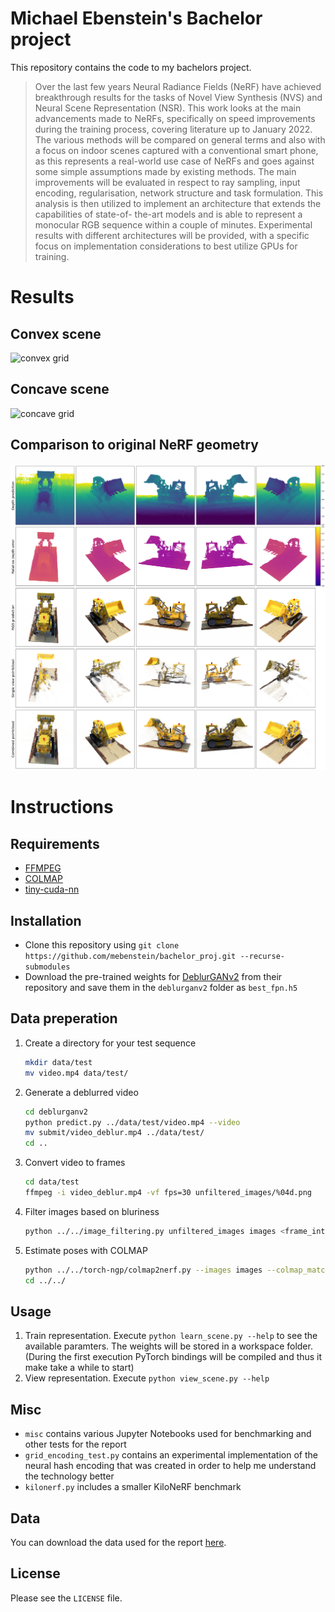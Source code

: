 # Michael Ebenstein's Bachelor project 
This repository contains the code to my bachelors project.

> Over the last few years Neural Radiance Fields (NeRF) have achieved breakthrough results for
the tasks of Novel View Synthesis (NVS) and Neural Scene Representation (NSR). This work
looks at the main advancements made to NeRFs, specifically on speed improvements during
the training process, covering literature up to January 2022. The various methods will be
compared on general terms and also with a focus on indoor scenes captured with a conventional
smart phone, as this represents a real-world use case of NeRFs and goes against some simple
assumptions made by existing methods. The main improvements will be evaluated in respect
to ray sampling, input encoding, regularisation, network structure and task formulation. This
analysis is then utilized to implement an architecture that extends the capabilities of state-of-
the-art models and is able to represent a monocular RGB sequence within a couple of minutes.
Experimental results with different architectures will be provided, with a specific focus on
implementation considerations to best utilize GPUs for training.

# Results

## Convex scene
![convex grid](figs/grid_convex.png)

## Concave scene
![concave grid](figs/grid_concave.png)

## Comparison to original NeRF geometry
![nerf grid](figs/grid.png)

# Instructions
## Requirements
+ [FFMPEG](https://www.ffmpeg.org/download.html)
+ [COLMAP](https://colmap.github.io/install.html)
+ [tiny-cuda-nn](https://github.com/NVlabs/tiny-cuda-nn.git)

## Installation

+ Clone this repository using `git clone https://github.com/mebenstein/bachelor_proj.git --recurse-submodules`
+ Download the pre-trained weights for [DeblurGANv2](https://github.com/VITA-Group/DeblurGANv2) from their repository and save them in the `deblurganv2` folder as `best_fpn.h5`

## Data preperation

1. Create a directory for your test sequence
    ```bash
    mkdir data/test
    mv video.mp4 data/test/
    ```
2. Generate a deblurred video
    ```bash
    cd deblurganv2
    python predict.py ../data/test/video.mp4 --video
    mv submit/video_deblur.mp4 ../data/test/
    cd ..
    ```
3. Convert video to frames
    ```bash
    cd data/test
    ffmpeg -i video_deblur.mp4 -vf fps=30 unfiltered_images/%04d.png
    ```
4. Filter images based on bluriness
    ```bash
    python ../../image_filtering.py unfiltered_images images <frame_interval:int>
    ```
5. Estimate poses with COLMAP
    ```bash
    python ../../torch-ngp/colmap2nerf.py --images images --colmap_matcher exhaustive --run_colmap
    cd ../../
    ```

## Usage
1. Train representation. Execute `python learn_scene.py --help` to see the available paramters. The weights will be stored in a workspace folder. (During the first execution PyTorch bindings will be compiled and thus it make take a while to start)
2. View representation. Execute `python view_scene.py --help`

## Misc
+ `misc` contains various Jupyter Notebooks used for benchmarking and other tests for the report
+ `grid_encoding_test.py` contains an experimental implementation of the neural hash encoding that was created in order to help me understand the technology better
+ `kilonerf.py` includes a smaller KiloNeRF benchmark

## Data
You can download the data used for the report [here](https://drive.google.com/drive/folders/1d_851b8vshHdhXx-8HOxBbd9CP8Mth4_?usp=sharing).

## License
Please see the `LICENSE` file.